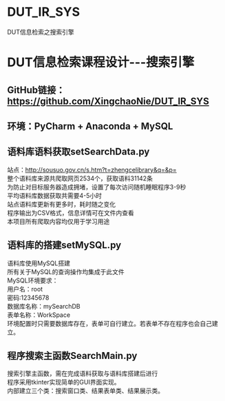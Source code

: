 # DUT_IR_SYS
DUT信息检索之搜索引擎  
# DUT信息检索课程设计---搜索引擎
## GitHub链接：https://github.com/XingchaoNie/DUT_IR_SYS
## 环境：PyCharm + Anaconda + MySQL
## 语料库语料获取setSearchData.py
站点：http://sousuo.gov.cn/s.htm?t=zhengcelibrary&q=&p=  
整个语料库来源共爬取网页2534个，获取语料31142条  
为防止对目标服务器造成拥堵，设置了每次访问随机睡眠程序3-9秒  
平均语料库数据获取共需要4-5小时  
站点语料库更新有更多时，耗时随之变化  
程序输出为CSV格式，信息详情可在文件内查看  
本项目所有爬取内容均仅用于学习用途  
## 语料库的搭建setMySQL.py
语料库使用MySQL搭建  
所有关于MySQL的查询操作均集成于此文件  
MySQL环境要求：  
用户名：root  
密码:12345678  
数据库名称：mySearchDB  
表单名称：WorkSpace  
环境配置时只需要数据库存在，表单可自行建立。若表单不存在程序也会自己建立。  
## 程序搜索主函数SearchMain.py
搜索引擎主函数，需在完成语料获取与语料库搭建后进行  
程序采用tkinter实现简单的GUI界面实现。  
内部建立三个类：搜索窗口类、结果表单类、结果展示类。  
